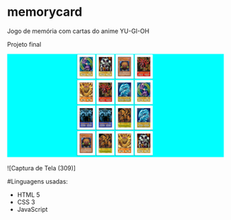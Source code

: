 # memorycard

Jogo de memória com cartas do anime YU-GI-OH

Projeto final

![Captura de Tela (308)](https://github.com/Fernando-Oliver/memorycard/blob/main/assets/img/Captura%20de%20Tela%20(308).png)

![Captura de Tela (309)]


 
#Linguagens usadas:

- HTML 5
- CSS 3
- JavaScript

